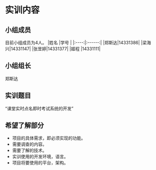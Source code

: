 # 实训内容

## 小组成员
目前小组成员为4人。
|姓名  |学号    |
|:----:|:------:|
|郑斯达|14331386|
|梁海兴|14331147|
|张昱婷|14331377|
|姬程  |14331111|

## 小组组长
郑斯达

## 实训题目
“课堂实时点名即时考试系统的开发”

## 希望了解部分
* 项目的具体需求，即必须实现的功能。
* 需要调查的内容。
* 需要了解的技术。
* 实训使用的开发环境，语言。
* 项目将要使用的平台，架构。


